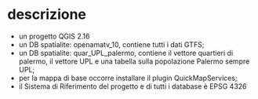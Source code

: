 # descrizione

- un progetto QGIS 2.16 
- un DB spatialite: openamatv_10, contiene tutti i dati GTFS;
- un DB spatialite: quar_UPL_palermo, contiene il vettore quartieri di palermo, il vettore UPL e una tabella sulla popolazione Palermo sempre UPL;
- per la mappa di base occorre installare il plugin QuickMapServices;
- il Sistema di Riferimento del progetto e di tutti i database è EPSG 4326
